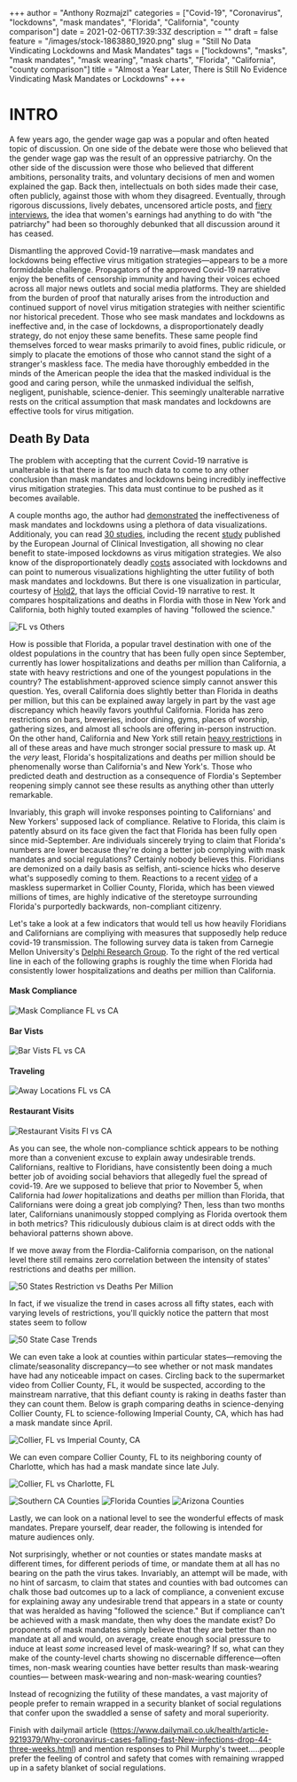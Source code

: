+++
author = "Anthony Rozmajzl"
categories = ["Covid-19", "Coronavirus", "lockdowns", "mask mandates", "Florida", "California", "county comparison"]
date = 2021-02-06T17:39:33Z
description = ""
draft = false
feature = "/images/stock-1863880_1920.png"
slug = "Still No Data Vindicating Lockdowns and Mask Mandates"
tags = ["lockdowns", "masks", "mask mandates", "mask wearing", "mask charts", "Florida", "California", "county comparison"]
title = "Almost a Year Later, There is Still No Evidence Vindicating Mask Mandates or Lockdowns"
+++

# INTRO

A few years ago, the gender wage gap was a popular and often heated topic of discussion. On one side of the debate were those who believed that the gender wage gap was the result of an oppressive patriarchy. On the other side of the discussion were those who believed that different ambitions, personality traits, and voluntary decisions of men and women explained the gap. Back then, intellectuals on both sides made their case, often publicly, against those with whom they disagreed. Eventually, through rigorous discussions, lively debates, uncensored article posts, and [fiery interviews](https://www.youtube.com/watch?v=aMcjxSThD54), the idea that women's earnings had anything to do with "the patriarchy" had been so thoroughly debunked that all discussion around it has ceased. 

Dismantling the approved Covid-19 narrative&mdash;mask mandates and lockdowns being effective virus mitigation strategies&mdash;appears to be a more formiddable challenge. Propagators of the approved Covid-19 narrative enjoy the benefits of censorship immunity and having their voices echoed across all major news outlets and social media platforms. They are shielded from the burden of proof that naturally arises from the introduction and continued support of novel virus mitigation strategies with neither scientific nor historical precedent. Those who see mask mandates and lockdowns as ineffective and, in the case of lockdowns, a disproportionately deadly strategy, do not enjoy these same benefits. These same people find themselves forced to wear masks primarily to avoid fines, public ridicule, or simply to placate the emotions of those who cannot stand the sight of a stranger's maskless face. The media have thoroughly embedded in the minds of the American people the idea that the masked individual is the good and caring person, while the unmasked individual the selfish, negligent, punishable, science-denier. This seemingly unalterable narrative rests on the critical assumption that mask mandates and lockdowns are effective tools for virus mitigation.

## Death By Data

The problem with accepting that the current Covid-19 narrative is unalterable is that there is far too much data to come to any other conclusion than mask mandates and lockdowns being incredibly ineffective virus mitigation strategies. This data must continue to be pushed as it becomes available. 

A couple months ago, the author had [demonstrated](https://mises.org/wire/theres-still-no-evidence-either-lockdowns-or-masks-are-game-changers) the ineffectiveness of mask mandates and lockdowns using a plethora of data visualizations. Additionaly, you can read [30 studies](https://www.aier.org/article/lockdowns-do-not-control-the-coronavirus-the-evidence/), including the recent [study](https://www.newsweek.com/covid-lockdowns-have-no-clear-benefit-vs-other-voluntary-measures-international-study-shows-1561656) published by the European Journal of Clinical Investigation, all showing no clear benefit to state-imposed lockdowns as virus mitigation strategies. We also know of the disproportionately deadly [costs](https://rationalground.com/lockdowns-pros-and-cons/) associated with lockdowns and can point to numerous visualizations highlighting the utter futility of both mask mandates and lockdowns. But there is one visualization in particular, courtesy of [Hold2](https://twitter.com/Hold2llc), that lays the official Covid-19 narrative to rest. It compares hospitalizations and deaths in Flordia with those in New York and California, both highly touted examples of having "followed the science."

![FL vs Others](https://pbs.twimg.com/media/EtUGfNRXIAEaTTl?format=jpg&name=large)

How is possible that Florida, a popular travel destination with one of the oldest populations in the country that has been fully open since September, currently has lower hospitalizations and deaths per million than California, a state with heavy restrictions and one of the youngest populations in the country? The establishment-approved science simply cannot answer this question. Yes, overall California does slightly better than Florida in deaths per million, but this can be explained away largely in part by the vast age discrepancy which heavily favors youthful California. Florida has zero restrictions on bars, breweries, indoor dining, gyms, places of worship, gathering sizes, and almost all schools are offering in-person instruction. On the other hand, California and New York still retain [heavy restrictions](https://pbs.twimg.com/media/EtUGlYbXUAcyNrK?format=jpg&name=large) in all of these areas and have much stronger social pressure to mask up. At the *very* least, Florida's hospitalizations and deaths per million should be phenomenally worse than California's and New York's. Those who predicted death and destruction as a consequence of Flordia's September reopening simply cannot see these results as anything other than utterly remarkable. 

Invariably, this graph will invoke responses pointing to Californians' and New Yorkers' supposed lack of compliance. Relative to Florida, this claim is patently absurd on its face given the fact that Florida has been fully open since mid-September. Are individuals sincerely trying to claim that Florida's numbers are lower because they're doing a better job complying with mask mandates and social regulations? Certainly nobody believes this. Floridians are demonized on a daily basis as selfish, anti-science hicks who deserve what's supposedly coming to them. Reactions to a recent [video](https://twitter.com/SamBrockNBC/status/1357047400548950023?s=20) of a maskless supermarket in Collier County, Florida, which has been viewed millions of times, are highly indicative of the steretoype surrounding Florida's purportedly backwards, non-compliant citizenry. 

Let's take a look at a few indicators that would tell us how heavily Floridians and Californians are compliying with measures that supposedly help reduce covid-19 transmission. The following survey data is taken from Carnegie Mellon University's [Delphi Research Group](https://delphi.cmu.edu/covidcast/survey-results/?date=20210201&region=FL). To the right of the red vertical line in each of the following graphs is roughly the time when Florida had consistently lower hospitalizations and deaths per million than California. 

#### Mask Compliance

![Mask Compliance FL vs CA](/images/MaskComplianceFLvsCA.png)

#### Bar Vists

![Bar Vists FL vs CA](/images/BarVistsFLvsCA.png)

#### Traveling

![Away Locations FL vs CA](/images/AwayLocationsFLvsCA.png)

#### Restaurant Visits

![Restaurant Visits Fl vs CA](/images/RestaurantVisitsFLvsCA.png)

As you can see, the whole non-compliance schtick appears to be nothing more than a convenient excuse to explain away undesirable trends. Californians, realtive to Floridians, have consistently been doing a much better job of avoiding social behaviors that allegedly fuel the spread of covid-19. Are we supposed to believe that prior to November 5, when California had *lower* hopitalizations and deaths per million than Florida, that Californians were doing a great job complying? Then, less than two months later, Californians unanimously stopped complying as Florida overtook them in both metrics? This ridiculously dubious claim is at direct odds with the behavioral patterns shown above. 

If we move away from the Flordia-California comparison, on the national level there still remains zero correlation between the intensity of states' restrictions and deaths per million.

![50 States Restriction vs Deaths Per Million](https://pbs.twimg.com/media/Eqf4ZzjW4AAtgwQ?format=jpg&name=900x900)

In fact, if we visualize the trend in cases across all fifty states, each with varying levels of restrictions, you'll quickly notice the pattern that most states seem to follow

![50 State Case Trends](/images/Case_Trends_All_50_States.png)

We can even take a look at counties within particular states&mdash;removing the climate/seasonality discrepancy&mdash;to see whether or not mask mandates have had any noticeable impact on cases. Circling back to the supermarket video from Collier County, FL, it would be suspected, according to the mainstream narrative, that this defiant county is raking in deaths faster than they can count them. Below is graph comparing deaths in science-denying Collier County, FL to science-following Imperial County, CA, which has had a mask mandate since April.

![Collier, FL vs Imperial County, CA](https://pbs.twimg.com/media/EtWicZrVgAMRrTI?format=jpg&name=4096x4096)

We can even compare Collier County, FL to its neighboring county of Charlotte, which has had a mask mandate since late July.

![Collier, FL vs Charlotte, FL](https://pbs.twimg.com/media/EtaYwP-UcAACDpW?format=jpg&name=4096x4096)

![Southern CA Counties](https://pbs.twimg.com/media/EtaAjIbXcAIDmI6?format=jpg&name=large)
![Florida Counties](https://pbs.twimg.com/media/EtaAYFyXEAsiUbA?format=jpg&name=large)
![Arizona Counties](https://pbs.twimg.com/media/EtaAsvYXUAASBnE?format=jpg&name=4096x4096)

Lastly, we can look on a national level to see the wonderful effects of mask mandates. Prepare yourself, dear reader, the following is intended for mature audiences only.

Not surprisingly, whether or not counties or states mandate masks at different times, for different periods of time, or mandate them at all has no bearing on the path the virus takes. Invariably, an attempt will be made, with no hint of sarcasm, to claim that states and counties with bad outcomes can chalk those bad outcomes up to a lack of compliance, a convenient excuse for explaining away any undesirable trend that appears in a state or county that was heralded as having "followed the science." But if compliance can't be achieved with a mask mandate, then why does the mandate exist? Do proponents of mask mandates simply believe that they are better than no mandate at all and would, on average, create enough social pressure to induce at least *some* increased level of mask-wearing? If so, what can they make of the county-level charts showing no discernable difference&mdash;often times, non-mask wearing counties have better results than mask-wearing counties&mdash; between mask-wearing and non-mask-wearing counties? 

Instead of recognizing the futility of these mandates, a vast majority of people prefer to remain wrapped in a security blanket of social regulations that confer upon the swaddled a sense of safety and moral superiority.

Finish with dailymail article (https://www.dailymail.co.uk/health/article-9219379/Why-coronavirus-cases-falling-fast-New-infections-drop-44-three-weeks.html) and mention responses to Phil Murphy's tweet.....people prefer the feeling of control and safety that comes with remaining wrapped up in a safety blanket of social regulations.

